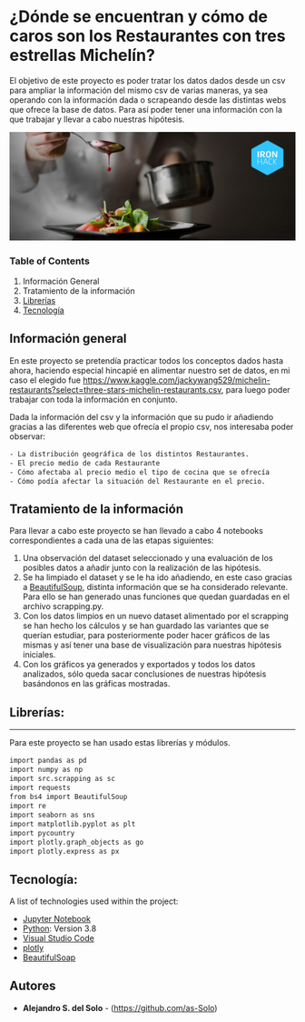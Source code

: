 # ¿Dónde se encuentran y cómo de caros son los Restaurantes con tres estrellas Michelín?

El objetivo de este proyecto es poder tratar los datos dados desde un csv para ampliar la información del mismo csv de varias maneras, ya sea operando con la información dada o scrapeando desde las distintas webs que ofrece la base de datos. Para así poder tener una información con la que trabajar y llevar a cabo nuestras hipótesis.


![portada_Michelin.jpg](https://github.com/as-Solo/Estrella_Michelin_2019/blob/main/img/portada_Michelin.jpg)

### Table of Contents

1. Información General
2. Tratamiento de la información
3. [Librerías](#Librerías:)
4. [Tecnología](#Tecnología:)

## Información general

En este proyecto se pretendía practicar todos los conceptos dados hasta ahora, haciendo especial hincapié en alimentar nuestro set de datos, en mi caso el elegido fue https://www.kaggle.com/jackywang529/michelin-restaurants?select=three-stars-michelin-restaurants.csv, para luego poder trabajar con toda la información en conjunto.

Dada la información del csv y la información que su pudo ir añadiendo gracias a las diferentes web que ofrecía el propio csv, nos interesaba poder observar: 
```
- La distribución geográfica de los distintos Restaurantes.
- El precio medio de cada Restaurante
- Cómo afectaba al precio medio el tipo de cocina que se ofrecía
- Cómo podía afectar la situación del Restaurante en el precio.
```

## Tratamiento de la información

Para llevar a cabo este proyecto se han llevado a cabo 4 notebooks correspondientes a cada una de las etapas siguientes: 
1. Una observación del dataset seleccionado y una evaluación de los posibles datos a añadir junto con la realización de las hipótesis. 
2. Se ha limpiado el dataset y se le ha ido añadiendo, en este caso gracias a [BeautifulSoup](https://www.crummy.com/software/BeautifulSoup/bs4/doc/), distinta información que se ha considerado relevante. Para ello se han generado unas funciones que quedan guardadas en el archivo scrapping.py.
3. Con los datos limpios en un nuevo dataset alimentado por el scrapping se han hecho los cálculos y se han guardado las variantes que se querían estudiar, para posteriormente poder hacer gráficos de las mismas y así tener una base de visualización para nuestras hipótesis iniciales.
4. Con los gráficos ya generados y exportados y todos los datos analizados, sólo queda sacar conclusiones de nuestras hipótesis basándonos en las gráficas mostradas.


## Librerías:

***
Para este proyecto se han usado estas librerías y módulos. 
```
import pandas as pd
import numpy as np
import src.scrapping as sc
import requests
from bs4 import BeautifulSoup
import re
import seaborn as sns
import matplotlib.pyplot as plt
import pycountry
import plotly.graph_objects as go
import plotly.express as px

```

## Tecnología: 

A list of technologies used within the project:
* [Jupyter Notebook](https://jupyter.org/)
* [Python](https://www.python.org/): Version 3.8
* [Visual Studio Code](https://code.visualstudio.com/)
* [plotly](https://plotly.com/graphing-libraries/)
* [BeautifulSoap](https://www.crummy.com/software/BeautifulSoup/bs4/doc/)

## Autores

* **Alejandro S. del Solo** - (https://github.com/as-Solo)
